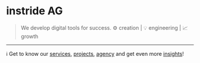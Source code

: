 # instride AG
> We develop digital tools for success.
> ⚙️ creation | 💡 engineering | 📈 growth

***

ℹ️ Get to know our [services](https://instride.ch/de/services), [projects](https://instride.ch/de/projekte), [agency](https://instride.ch/de/agentur) and get even more [insights](https://instride.ch/de/insights)!
